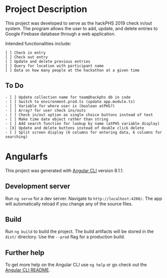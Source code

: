 # Project Description

This project was developed to serve as the hackPHS 2019 check in/out system. The program allows the user to add, update, and delete entries to Google Firebase database through a web application.

Intended functionalities include:
```.todo
[ ] Check in entry
[ ] Check out entry
[ ] Update and delete previous entries
[ ] Query for location with participant name
[ ] Data on how many people at the hackathon at a given time
```

## To Do

```.todo
- [ ] Update collection name for team@hackphs db in code
- [ ] Switch to environment.prod.ts (update app.module.ts)
- [ ] Variable for where user is (boolean atPHS?)
- [ ] Array? for user check ins/outs
- [ ] Check in/out option as single choice buttons instead of text
- [ ] Make time date object rather than string
- [ ] Add search function for lookup by name (atPHS variable display)
- [X] Update and delete buttons instead of double click delete
- [ ] Split screen display (6 columns for entering data, 6 columns for searching)
```

# Angularfs

This project was generated with [Angular CLI](https://github.com/angular/angular-cli) version 8.1.1.

## Development server

Run `ng serve` for a dev server. Navigate to `http://localhost:4200/`. The app will automatically reload if you change any of the source files.

## Build

Run `ng build` to build the project. The build artifacts will be stored in the `dist/` directory. Use the `--prod` flag for a production build.

## Further help

To get more help on the Angular CLI use `ng help` or go check out the [Angular CLI README](https://github.com/angular/angular-cli/blob/master/README.md).

